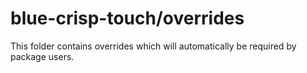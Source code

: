 # blue-crisp-touch/overrides

This folder contains overrides which will automatically be required by package users.
